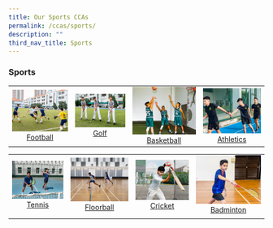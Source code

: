 ```yaml
---
title: Our Sports CCAs
permalink: /ccas/sports/
description: ""
third_nav_title: Sports
---
```

###  **Sports**

|  |  |  |  |
|:---:|:---:|:---:|:---:|
| <a href="/cca/Sports/football/"><img style="width:200px; aspect-ratio: 4/3" src="/images/2022_Migration/football.jpg"></a>[Football](/cca/Sports/football/) | <a href="/cca/Sports/golf/"><img style="width:250px; aspect-ratio: 3/2" src="/images/2022_Migration/golf-2.jpg"></a>[Golf](/cca/Sports/golf/) | <a href="/cca/Sports/basketball/"><img style="width:200px; aspect-ratio: 4/3" src="/images/2022_Migration/Basketball.jpg"></a>[Basketball](/cca/Sports/basketball/) | <a href="/cca/Sports/athletics/"><img style="width:200px; aspect-ratio: 4/3x" src="/images/2022_Migration/tracknField.jpg"></a>[Athletics](/cca/Sports/athletics/) |

|  |  |  |  |
|:---:|:---:|:---:|:---:|
| <a href="/cca/Sports/tennis/"><img style="width:200px; aspect-ratio: 4/3" src="/images/2022_Migration/tennis.jpg"></a>[Tennis](/cca/Sports/tennis/) | <a href="/cca/Sports/Floorball/"><img style="width:200px; aspect-ratio: 4/3" src="/images/CCA_Update_Dec2022/Floorball.jpeg"></a>[Floorball](/cca/Sports/Floorball/) | <a href="/cca/Sports/cricket/"><img style="width:200px; aspect-ratio: 4/3" src="/images/2022_Migration/cricket.jpg"></a>[Cricket](/cca/Sports/cricket/) | <a href="/cca/Sports/badminton/"><img style="width:200px; aspect-ratio: 4/3" src="/images/2022_Migration/Badminton.jpg"></a>[Badminton](/cca/Sports/badminton/) |
||||